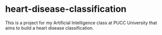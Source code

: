 # heart-disease-classification
This is a project for my Artificial Intelligence class at PUCC University that aims to build a heart disease classification.
